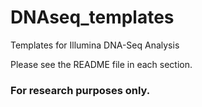 # DNAseq_templates
Templates for Illumina DNA-Seq Analysis

Please see the README file in each section.

### For research purposes only.
